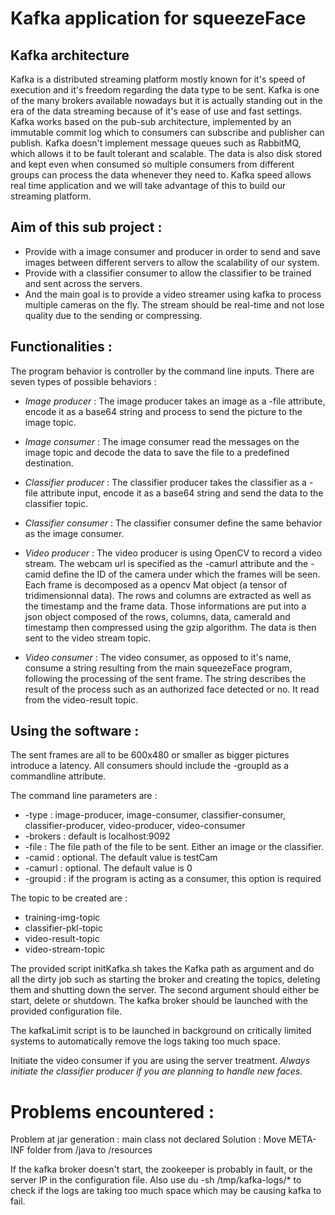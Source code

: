 # Kafka application for squeezeFace

## Kafka architecture

Kafka is a distributed streaming platform mostly known for it's speed of execution and it's freedom regarding the data type to be sent. Kafka is one of the many brokers available nowadays but it is actually standing out
in the era of the data streaming because of it's ease of use and fast settings.
Kafka works based on the pub-sub architecture, implemented by an immutable commit log which to consumers can subscribe and publisher 
can publish. Kafka doesn't implement message queues such as RabbitMQ, which allows it to be fault
tolerant and scalable. The data is also disk stored and kept even when consumed so multiple consumers from different groups 
can process the data whenever they need to.
Kafka speed allows real time application and we will take advantage of this to build our streaming platform.

## Aim of this sub project :

* Provide with a image consumer and producer in order to send and save images between different servers to allow the scalability of our system.
* Provide with a classifier consumer to allow the classifier to be trained and sent across the servers.
* And the main goal is to provide a video streamer using kafka to process multiple cameras on the fly. The stream should be real-time and
not lose quality due to the sending or compressing.

## Functionalities :

The program behavior is controller by the command line inputs. There are seven types of possible behaviors :

* *Image producer* : The image producer takes an image as a -file attribute, encode it as a base64 string and process to send the picture
to the image topic.

* *Image consumer* : The image consumer read the messages on the image topic and decode the data to save the file to a predefined destination.

* *Classifier producer* : The classifier producer takes the classifier as a -file attribute input, encode it as a base64 string and send the data to the 
classifier topic.

* *Classifier consumer* : The classifier consumer define the same behavior as the image consumer.

* *Video producer* : The video producer is using OpenCV to record a video stream. The webcam url is specified as the -camurl attribute 
and the -camid define the ID of the camera under which the frames will be seen. Each frame is decomposed as a opencv Mat object (a tensor of tridimensionnal data).
The rows and columns are extracted as well as the timestamp and the frame data. Those informations are put into a json object composed of the rows, columns, data, cameraId and timestamp then 
compressed using the gzip algorithm. The data is then sent to the video stream topic.

* *Video consumer* :  The video consumer, as opposed to it's name, consume a string resulting from the main squeezeFace program, following the processing of the sent frame.
The string describes the result of the process such as an authorized face detected or no. It read from the video-result topic.

## Using the software :

The sent frames are all to be 600x480 or smaller as bigger pictures introduce a latency.
All consumers should include the -groupId as a commandline attribute.

The command line parameters are :

* -type : image-producer, image-consumer, classifier-consumer, classifier-producer, video-producer, video-consumer
* -brokers : default is localhost:9092
* -file : The file path of the file to be sent. Either an image or the classifier.
* -camid : optional. The default value is testCam
* -camurl : optional. The default value is 0
* -groupid : if the program is acting as a consumer, this option is required

The topic to be created are :

* training-img-topic
* classifier-pkl-topic
* video-result-topic
* video-stream-topic

The provided script initKafka.sh takes the Kafka path as argument and do all the dirty job such as starting the broker and creating the topics, deleting them and shutting down the server.
The second argument should either be start, delete or shutdown.
The kafka broker should be launched with the provided configuration file.

The kafkaLimit script is to be launched in background on critically limited systems to automatically remove the logs taking too much space. 

Initiate the video consumer if you are using the server treatment. 
*Always initiate the classifier producer if you are planning to handle new faces.*

# Problems encountered :

Problem at jar generation : main class not declared
Solution : Move META-INF folder from /java to /resources

If the kafka broker doesn't start, the zookeeper is probably in fault, or the server IP in the configuration file. Also use du -sh /tmp/kafka-logs/* to check if the logs are taking too much space
which may be causing kafka to fail.
